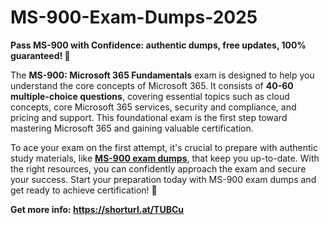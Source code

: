 # MS-900-Exam-Dumps-2025

**Pass MS-900 with Confidence: authentic dumps, free updates, 100% guaranteed! 🌟**

The **MS-900: Microsoft 365 Fundamentals** exam is designed to help you understand the core concepts of Microsoft 365. It consists of **40-60 multiple-choice questions**, covering essential topics such as cloud concepts, core Microsoft 365 services, security and compliance, and pricing and support. This foundational exam is the first step toward mastering Microsoft 365 and gaining valuable certification.

To ace your exam on the first attempt, it's crucial to prepare with authentic study materials, like **[MS-900 exam dumps]([url](https://shorturl.at/TUBCu))**, that keep you up-to-date. With the right resources, you can confidently approach the exam and secure your success. Start your preparation today with MS-900 exam dumps and get ready to achieve certification! 🌟

****Get more info:** https://shorturl.at/TUBCu**
